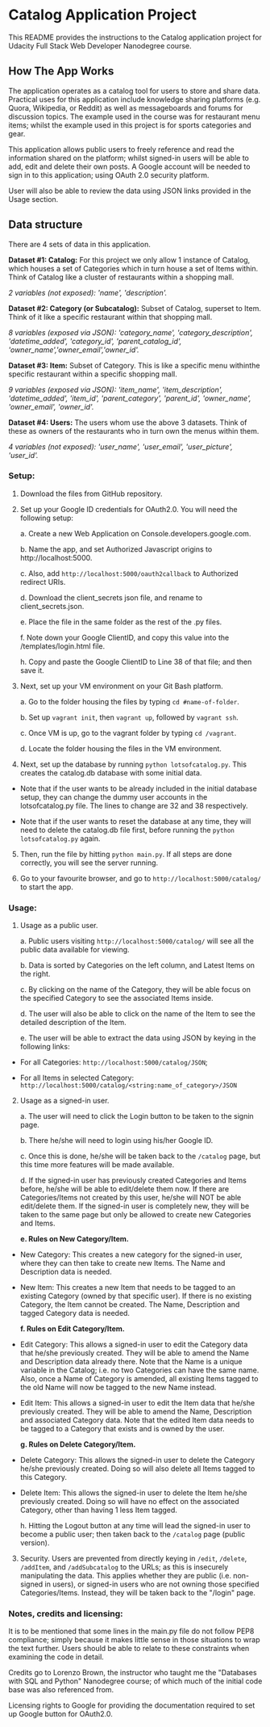 # Catalog Application Project

This README provides the instructions to the Catalog application project for Udacity Full Stack Web Developer Nanodegree course.

## How The App Works
The application operates as a catalog tool for users to store and share data. Practical uses for this application include knowledge sharing platforms (e.g. Quora, Wikipedia, or Reddit) as well as messageboards and forums for discussion topics. The example used in the course was for restaurant menu items; whilst the example used in this project is for sports categories and gear.

This application allows public users to freely reference and read the information shared on the platform; whilst signed-in users will be able to add, edit and delete their own posts. A Google account will be needed to sign in to this application; using OAuth 2.0 security platform.

User will also be able to review the data using JSON links provided in the Usage section.

## Data structure
There are 4 sets of data in this application.

**Dataset #1: Catalog:**
For this project we only allow 1 instance of Catalog, which houses a set of Categories which in turn house a set of Items within. Think of Catalog like a cluster of restaurants within a shopping mall.

*2 variables (not exposed): 'name', 'description'.*


**Dataset #2: Category (or Subcatalog):**
Subset of Catalog, superset to Item. Think of it like a specific restaurant within that shopping mall.

*8 variables (exposed via JSON): 'category_name', 'category_description', 'datetime_added', 'category_id', 'parent_catalog_id', 'owner_name','owner_email','owner_id'.*


**Dataset #3: Item:**
Subset of Category. This is like a specific menu withinthe specific restaurant within a specific shopping mall.

*9 variables (exposed via JSON): 'item_name', 'item_description', 'datetime_added', 'item_id', 'parent_category', 'parent_id', 'owner_name', 'owner_email', 'owner_id'.*


**Dataset #4: Users:**
The users whom use the above 3 datasets. Think of these as owners of the restaurants who in turn own the menus within them.

*4 variables (not exposed): 'user_name', 'user_email', 'user_picture', 'user_id'.*


### Setup:
1. Download the files from GitHub repository.

2. Set up your Google ID credentials for OAuth2.0. You will need the following setup:

    a. Create a new Web Application on Console.developers.google.com. 

    b. Name the app, and set Authorized Javascript origins to http://localhost:5000.
    
    c. Also, add `http://localhost:5000/oauth2callback` to Authorized redirect URIs.
    
    d. Download the client_secrets json file, and rename to client_secrets.json.
    
    e. Place the file in the same folder as the rest of the .py files.
    
    f. Note down your Google ClientID, and copy this value into the /templates/login.html file.
    
    h. Copy and paste the Google ClientID to Line 38 of that file; and then save it.

3. Next, set up your VM environment on your Git Bash platform.

    a. Go to the folder housing the files by typing `cd #name-of-folder`.
    
    b. Set up `vagrant init`, then `vagrant up`, followed by `vagrant ssh`.
    
    c. Once VM is up, go to the vagrant folder by typing `cd /vagrant`.
    
    d. Locate the folder housing the files in the VM environment.

4. Next, set up the database by running `python lotsofcatalog.py`. This creates the catalog.db database with some initial data. 

- Note that if the user wants to be already included in the initial database setup, they can change the dummy user accounts in the lotsofcatalog.py file. The lines to change are 32 and 38 respectively.

- Note that if the user wants to reset the database at any time, they will need to delete the catalog.db file first, before running the `python lotsofcatalog.py` again.

5. Then, run the file by hitting `python main.py`. If all steps are done correctly, you will see the server running.

6. Go to your favourite browser, and go to `http://localhost:5000/catalog/` to start the app.

### Usage:
1. Usage as a public user.

    a. Public users visiting `http://localhost:5000/catalog/` will see all the public data available for viewing. 
    
    b. Data is sorted by Categories on the left column, and Latest Items on the right.
    
    c. By clicking on the name of the Category, they will be able focus on the specified Category to see the associated Items inside.
    
    d. The user will also be able to click on the name of the Item to see the detailed description of the Item.
    
    e. The user will be able to extract the data using JSON by keying in the following links:
- For all Categories:  `http://localhost:5000/catalog/JSON`;

- For all Items in selected Category: `http://localhost:5000/catalog/<string:name_of_category>/JSON`

2. Usage as a signed-in user.

    a. The user will need to click the Login button to be taken to the signin page. 
    
    b. There he/she will need to login using his/her Google ID.
    
    c. Once this is done, he/she will be taken back to the `/catalog` page, but this time more features will be made available.
    
    d. If the signed-in user has previously created Categories and Items before, he/she will be able to edit/delete them now. If there are Categories/Items not created by this user, he/she will NOT be able edit/delete them. If the signed-in user is completely new, they will be taken to the same page but only be allowed to create new Categories and Items. 

    **e. Rules on New Category/Item.**
- New Category: This creates a new category for the signed-in user, where they can then take to create new Items. The Name and Description data is needed.
- New Item: This creates a new Item that needs to be tagged to an existing Category (owned by that specific user). If there is no existing Category, the Item cannot be created. The Name, Description and tagged Category data is needed.
        
    **f. Rules on Edit Category/Item.**
- Edit Category: This allows a signed-in user to edit the Category data that he/she previously created. They will be able to amend the Name and Description data already there. Note that the Name is a unique variable in the Catalog; i.e. no two Categories can have the same name. Also, once a Name of Category is amended, all existing Items tagged to the old Name will now be tagged to the new Name instead. 
- Edit Item: This allows a signed-in user to edit the Item data that he/she previously created. They will be able to amend the Name, Description and associated Category data. Note that the edited Item data needs to be tagged to a Category that exists and is owned by the user.
        
   **g. Rules on Delete Category/Item.**
- Delete Category: This allows the signed-in user to delete the Category he/she previously created. Doing so will also delete all Items tagged to this Category.
- Delete Item: This allows the signed-in user to delete the Item he/she previously created. Doing so will have no effect on the associated Category, other than having 1 less Item tagged.

    h. Hitting the Logout button at any time will lead the signed-in user to become a public user; then taken back to the `/catalog` page (public version). 

3. Security.
Users are prevented from directly keying in `/edit`, `/delete`, `/addItem`, and `/addSubcatalog` to the URLs; as this is insecurely manipulating the data. This applies whether they are public (i.e. non-signed in users), or signed-in users who are not owning those specified Categories/Items. Instead, they will be taken back to the "/login" page.

### Notes, credits and licensing:
It is to be mentioned that some lines in the main.py file do not follow PEP8 compliance; simply because it makes little sense in those situations to wrap the text further. Users should be able to relate to these constraints when examining the code in detail.

Credits go to Lorenzo Brown, the instructor who taught me the "Databases with SQL and Python" Nanodegree course; of which much of the initial code base was also referenced from.

Licensing rights to Google for providing the documentation required to set up Google button for OAuth2.0.
